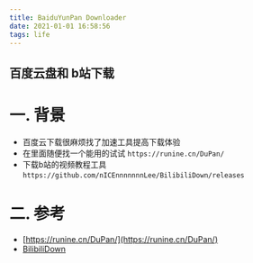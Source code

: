 ```yaml
---
title: BaiduYunPan Downloader
date: 2021-01-01 16:58:56
tags: life
---
```


## 百度云盘和 b站下载

# 一. 背景
* 百度云下载很麻烦找了加速工具提高下载体验
  <!--more-->
* 在里面随便找一个能用的试试 `https://runine.cn/DuPan/`
* 下载b站的视频教程工具`https://github.com/nICEnnnnnnnLee/BilibiliDown/releases`
# 二. 参考
* [https://runine.cn/DuPan/](https://runine.cn/DuPan/)
* [BilibiliDown](https://github.com/nICEnnnnnnnLee/BilibiliDown/releases)


